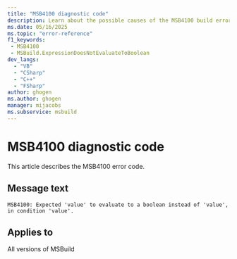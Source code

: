 ```yaml
---
title: "MSB4100 diagnostic code"
description: Learn about the possible causes of the MSB4100 build error, and get troubleshooting tips.
ms.date: 05/16/2025
ms.topic: "error-reference"
f1_keywords:
 - MSB4100
 - MSBuild.ExpressionDoesNotEvaluateToBoolean
dev_langs:
  - "VB"
  - "CSharp"
  - "C++"
  - "FSharp"
author: ghogen
ms.author: ghogen
manager: mijacobs
ms.subservice: msbuild
---
```


# MSB4100 diagnostic code

<!-- :::ErrorDefinitionDescription::: -->
<!-- :::editable-content name="introDescription"::: -->
This article describes the MSB4100 error code.
<!-- :::editable-content-end::: -->

## Message text

<!-- :::editable-content name="messageText"::: -->
`MSB4100: Expected 'value' to evaluate to a boolean instead of 'value', in condition 'value'.`
<!-- :::editable-content-end::: -->
<!-- MSB4100: Expected "{0}" to evaluate to a boolean instead of "{1}", in condition "{2}". -->

<!-- :::editable-content name="postOutputDescription"::: -->
<!--
{StrBegin="MSB4100: "}
-->
<!-- :::editable-content-end::: -->
<!-- :::ErrorDefinitionDescription-end::: -->

## Applies to

All versions of MSBuild

